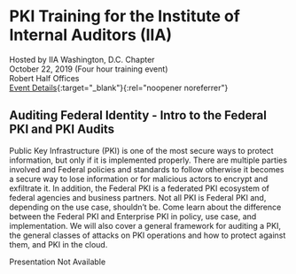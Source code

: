 # PKI Training for the Institute of Internal Auditors (IIA)
Hosted by IIA Washington, D.C. Chapter   
October 22, 2019 (Four hour training event)  
Robert Half Offices  
[Event Details](https://www.eiseverywhere.com/ehome/index.php?eventid=486504&&eb=708206){:target="_blank"}{:rel="noopener noreferrer"}

## Auditing Federal Identity - Intro to the Federal PKI and PKI Audits
Public Key Infrastructure (PKI) is one of the most secure ways to protect information, but only if it is implemented properly. There are multiple parties involved and Federal policies and standards to follow otherwise it becomes a secure way to lose information or for malicious actors to encrypt and exfiltrate it. In addition, the Federal PKI is a federated PKI ecosystem of federal agencies and business partners. Not all PKI is Federal PKI and, depending on the use case, shouldn’t be. Come learn about the difference between the Federal PKI and Enterprise PKI in policy, use case, and implementation. We will also cover a general framework for auditing a PKI, the general classes of attacks on PKI operations and how to protect against them, and PKI in the cloud.

Presentation Not Available
